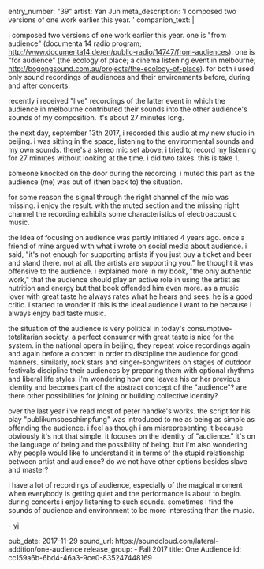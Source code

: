 entry_number: "39"
artist: Yan Jun
meta_description: 'I composed two versions of one work earlier this year. '
companion_text: |
  <p>i composed two versions of one work earlier this year. one is "from audience" (documenta 14 radio program; <a href="http://www.documenta14.de/en/public-radio/14747/from-audiences">http://www.documenta14.de/en/public-radio/14747/from-audiences</a>). one is "for audience" (the ecology of place; a cinema listening event in melbourne; <a href="http://bogongsound.com.au/projects/the-ecology-of-place">http://bogongsound.com.au/projects/the-ecology-of-place</a>). for both i used only sound recordings of audiences and their environments before, during and after concerts.
  </p>
  <p>recently i received "live" recordings of the latter event in which the audience in melbourne contributed their sounds into the other audience's sounds of my composition. it's about 27 minutes long.
  </p>
  <p>the next day, september 13th 2017, i recorded this audio at my new studio in beijing. i was sitting in the space, listening to the environmental sounds and my own sounds. there's a stereo mic set above. i tried to record my listening for 27 minutes without looking at the time. i did two takes. this is take 1.
  </p>
  <p>someone knocked on the door during the recording. i muted this part as the audience (me) was out of (then back to) the situation.
  </p>
  <p>for some reason the signal through the right channel of the mic was missing. i enjoy the result. with the muted section and the missing right channel the recording exhibits some characteristics of electroacoustic music.
  </p>
  <p>the idea of focusing on audience was partly initiated 4 years ago. once a friend of mine argued with what i wrote on social media about audience. i said, "it's not enough for supporting artists if you just buy a ticket and beer and stand there. not at all. the artists are supporting you." he thought it was offensive to the audience. i explained more in my book, "the only authentic work," that the audience should play an active role in using the artist as nutrition and energy but that book offended him even more. as a music lover with great taste he always rates what he hears and sees. he is a good critic. i started to wonder if this is the ideal audience i want to be because i always enjoy bad taste music.
  </p>
  <p>the situation of the audience is very political in today's consumptive-totalitarian society. a perfect consumer with great taste is nice for the system. in the national opera in beijing, they repeat voice recordings again and again before a concert in order to discipline the audience for good manners. similarly, rock stars and singer-songwriters on stages of outdoor festivals discipline their audiences by preparing them with optional rhythms and liberal life styles. i'm wondering how one leaves his or her previous identity and becomes part of the abstract concept of the "audience"? are there other possibilities for joining or building collective identity?
  </p>
  <p>over the last year i've read most of peter handke's works. the script for his play "publikumsbeschimpfung" was introduced to me as being as simple as offending the audience. i feel as though i am misrepresenting it because obviously it's not that simple. it focuses on the identity of "audience.” it's on the language of being and the possibility of being. but i'm also wondering why people would like to understand it in terms of the stupid relationship between artist and audience? do we not have other options besides slave and master?
  </p>
  <p>i have a lot of recordings of audience, especially of the magical moment when everybody is getting quiet and the performance is about to begin. during concerts i enjoy listening to such sounds. sometimes i find the sounds of audience and environment to be more interesting than the music.
  </p>
  <p>- yj
  </p>
pub_date: 2017-11-29
sound_url: https://soundcloud.com/lateral-addition/one-audience
release_group:
  - Fall 2017
title: One Audience
id: cc159a6b-6bd4-46a3-9ce0-835247448169
